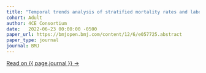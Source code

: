 ```yaml
---
title: "Temporal trends analysis of stratified mortality rates and laboratory trajectories shows improved survival across time in COVID-19 patients"
cohort: Adult
author: 4CE Consortium
date:   2022-06-23 00:00:00 -0500
paper_url: https://bmjopen.bmj.com/content/12/6/e057725.abstract
paper_type: journal
journal: BMJ
---
```




<a href="{{ page.paper_url }}">Read on {{ page.journal }} &rarr;</a>
